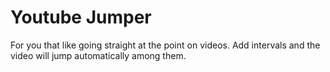 # Youtube Jumper

For you that like going straight at the point on videos.
Add intervals and the video will jump automatically among them.